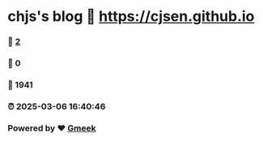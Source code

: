 # chjs's blog :link: https://cjsen.github.io 
### :page_facing_up: [2](https://cjsen.github.io/tag.html) 
### :speech_balloon: 0 
### :hibiscus: 1941 
### :alarm_clock: 2025-03-06 16:40:46 
### Powered by :heart: [Gmeek](https://github.com/Meekdai/Gmeek)
